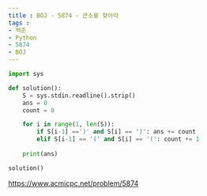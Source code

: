 ```yaml
---
title : BOJ - 5874 - 큰소를 찾아라
tags :
- 백준
- Python
- 5874
- BOJ
---
```


```python
import sys

def solution():
    S = sys.stdin.readline().strip()
    ans = 0
    count = 0

    for i in range(1, len(S)):
        if S[i-1] ==')' and S[i] == ')': ans += count
        elif S[i-1] == '(' and S[i] == '(': count += 1
    
    print(ans)

solution()
```

https://www.acmicpc.net/problem/5874

